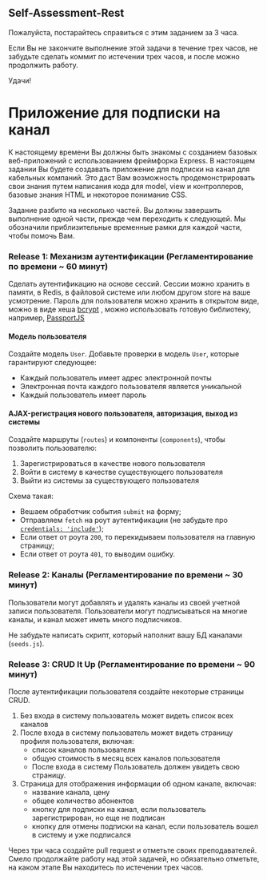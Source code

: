 ## Self-Assessment-Rest

Пожалуйста, постарайтесь справиться с этим заданием за 3 часа. 

Если Вы не закончите выполнение этой задачи в течение трех часов, не забудьте сделать коммит по истечении трех часов, и после можно продолжить работу.

Удачи!

# Приложение для подписки на канал

К настоящему времени Вы должны быть знакомы с созданием базовых веб-приложений с использованием фреймфорка Express. В настоящем задании Вы будете создавать приложение для подписки на канал для кабельных компаний. Это даст Вам возможность продемонстрировать свои знания путем написания кода для model, view и контроллеров, базовые знания HTML и некоторое понимание CSS.

Задание разбито на несколько частей. Вы должны завершить выполнение одной части, прежде чем переходить к следующей. Мы обозначили приблизительные временные рамки для каждой части, чтобы помочь Вам.

### Release 1: Механизм аутентификации (Регламентирование по времени ~ 60 минут)

Сделать аутентификацию на основе сессий. Сессии можно хранить в памяти, в Redis, в файловой системе или любом другом store на ваше усмотрение.
Пароль для пользователя можно хранить в открытом виде, можно в виде хеша [bcrypt](https://github.com/kelektiv/node.bcrypt.js)  , можно использовать готовую библиотеку, например, [PassportJS](http://www.passportjs.org/) 

#### Модель пользователя

Создайте модель `User`. Добавьте проверки в модель `User`, которые гарантируют следующее:

- Каждый пользователь имеет адрес электронной почты
- Электронная почта каждого пользователя является уникальной
- Каждый пользователь имеет пароль

#### AJAX-регистрация нового пользователя, авторизация, выход из системы

Создайте маршруты (`routes`) и компоненты (`components`), чтобы позволить пользователю:

1. Зарегистрироваться в качестве нового пользователя
2. Войти в систему в качестве существующего пользователя
3. Выйти из системы за существующего пользователя

Схема такая:
* Вешаем обработчик события `submit` на форму;
* Отправляем `fetch` на роут аутентификации (не забудьте про [`credentials: 'include'`](https://developer.mozilla.org/en-US/docs/Web/API/Request/credentials));
* Если ответ от роута `200`, то перекидываем пользователя на главную страницу;
* Если ответ от роута `401`, то выводим ошибку.

### Release 2: Каналы (Регламентирование по времени ~ 30 минут)

Пользователи могут добавлять и удалять каналы из своей учетной записи пользователя. Пользователи могут подписываться на многие каналы, и канал может иметь много подписчиков. 

Не забудьте написать скрипт, который наполнит вашу БД каналами (`seeds.js`).


### Release 3: CRUD It Up (Регламентирование по времени ~ 90 минут)

После аутентификации пользователя создайте некоторые страницы CRUD.

1. Без входа в систему пользователь может видеть список всех каналов
2. После входа в систему пользователь может видеть страницу профиля пользователя, включая:
   * список каналов пользователя
   * общую стоимость в месяц всех каналов пользователя
   * После входа в систему Пользователь должен увидеть свою страницу.
3. Страница для отображения информации об одном канале, включая:
   * название канала, цену
   * общее количество абонентов
   * кнопку для подписки на канал, если пользователь зарегистрирован, но еще не подписан
   * кнопку для отмены подписки на канал, если пользователь вошел в систему и уже подписался

Через три часа создайте pull request и отметьте своих преподавателей. Смело продолжайте работу над этой задачей, но обязательно отметьте, на каком этапе Вы находитесь по истечении трех часов.



